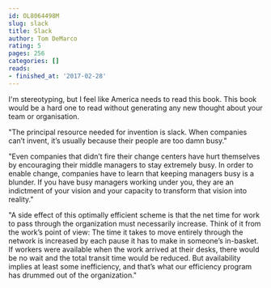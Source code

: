 ```yaml
---
id: OL8064498M
slug: slack
title: Slack
author: Tom DeMarco
rating: 5
pages: 256
categories: []
reads:
- finished_at: '2017-02-28'
---
```

I'm stereotyping, but I feel like America needs to read this book. This book would be a hard one to read without generating any new thought about your team or organisation.

"The principal resource needed for invention is slack. When companies can’t invent, it’s usually because their people are too damn busy."

"Even companies that didn’t fire their change centers have hurt themselves by encouraging their middle managers to stay extremely busy. In order to enable change, companies have to learn that keeping managers busy is a blunder. If you have busy managers working under you, they are an indictment of your vision and your capacity to transform that vision into reality."

"A side effect of this optimally efficient scheme is that the net time for work to pass through the organization must necessarily increase. Think of it from the work’s point of view: The time it takes to move entirely through the network is increased by each pause it has to make in someone’s in-basket. If workers were available when the work arrived at their desks, there would be no wait and the total transit time would be reduced. But availability implies at least some inefficiency, and that’s what our efficiency program has drummed out of the organization."

